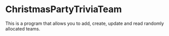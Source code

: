 # ChristmasPartyTriviaTeam
This is a program that allows you to add, create, update and read randomly allocated teams.
